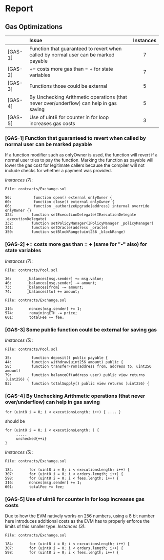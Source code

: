 # Report


## Gas Optimizations


| |Issue|Instances|
|-|:-|:-:|
| [GAS-1] | Function that guaranteed to revert when called by normal user can be marked payable  | 7 |
| [GAS-2] | <x> += <y> costs more gas than <x> = <x> + <y> for state variables | 7 |
| [GAS-3] | Functions those could be external | 5 |
| [GAS-4] | By Unchecking Arithmetic operations (that never over/underflow) can help in gas saving | 5 |
| [GAS-5] | Use of uint8 for counter in for loop increases gas costs | 3 |


### [GAS-1] Function that guaranteed to revert when called by normal user can be marked payable 
If a function modifier such as onlyOwner is used, the function will revert if a normal user tries to pay the function. Marking the function as payable will lower the gas cost for legitimate callers because the compiler will not include checks for whether a payment was provided. 

*Instances (7)*:
```solidity
File: contracts/Exchange.sol

56:          function open() external onlyOwner {
60:          function close() external onlyOwner {
66:          function _authorizeUpgrade(address) internal override onlyOwner {}
323:        function setExecutionDelegate(IExecutionDelegate _executionDelegate)
332:        function setPolicyManager(IPolicyManager _policyManager)
341:        function setOracle(address _oracle)
350:        function setBlockRange(uint256 _blockRange)

```


### [GAS-2] <x> += <y> costs more gas than <x> = <x> + <y>(same for "-" also) for state variables

*Instances (7)*:
```solidity
File: contracts/Pool.sol

36:       _balances[msg.sender] += msg.value;
46:       _balances[msg.sender] -= amount;
73:       _balances[from] -= amount;
74:       _balances[to] += amount;

```
```solidity
File: contracts/Exchange.sol

316:       nonces[msg.sender] += 1;
574:       remainingETH -= price;
601:       totalFee += fee;
```


### [GAS-3] Some public function could be external for saving gas

*Instances (5)*:
```solidity
File: contracts/Pool.sol

35:         function deposit() public payable {
44:         function withdraw(uint256 amount) public {
58:         function transferFrom(address from, address to, uint256 amount)
79:         function balanceOf(address user) public view returns (uint256) {
83:         function totalSupply() public view returns (uint256) {

```


### [GAS-4] By Unchecking Arithmetic operations (that never over/underflow) can help in gas saving
```solidity 
for (uint8 i = 0; i < executionsLength; i++) { .... } 
```

should be

```solidity
for (uint8 i = 0; i < executionsLength; ) {
     .....
     unchecked{++i}
}
```

*Instances (5)*:
```solidity
File: contracts/Exchange.sol

184:       for (uint8 i = 0; i < executionsLength; i++) {
307:       for (uint8 i = 0; i < orders.length; i++) {
598:       for (uint8 i = 0; i < fees.length; i++) {
316:       nonces[msg.sender] += 1;
601:       totalFee += fee;

```


### [GAS-5] Use of uint8 for counter in for loop increases gas costs

Due to how the EVM natively works on 256 numbers, using a 8 bit number here introduces additional costs as the EVM has to properly enforce the limits of this smaller type.
*Instances (3)*:
```solidity
File: contracts/Exchange.sol

184:       for (uint8 i = 0; i < executionsLength; i++) {
307:       for (uint8 i = 0; i < orders.length; i++) {
598:       for (uint8 i = 0; i < fees.length; i++) {

```